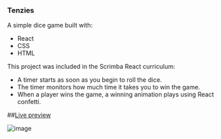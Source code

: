 ### Tenzies
 
A simple dice game built with:
* React 
* CSS
* HTML

This project was included in the Scrimba React curriculum:
* A timer starts as soon as you begin to roll the dice.
* The timer monitors how much time it takes you to win the game.
* When a player wins the game, a winning animation plays using React confetti.

##[Live preview](https://incolorate.github.io/tenzies/)

![image](https://user-images.githubusercontent.com/88613908/222654680-4a2807e1-c0a0-420c-b1d7-9213356b2569.png)

